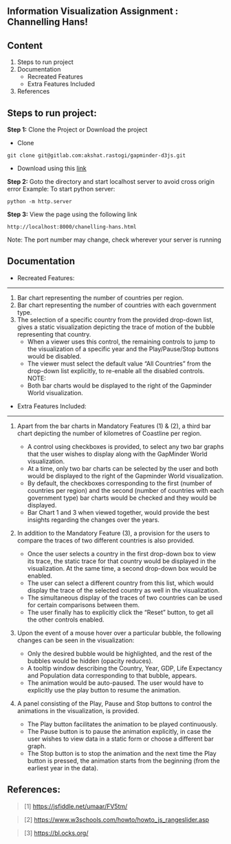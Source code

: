 ## Information Visualization Assignment : Channelling Hans!

Content
-----------------------------
1. Steps to run project
2. Documentation
	- Recreated Features
	- Extra Features Included
4. References


Steps to run project:
------------

**Step 1:** Clone the Project or Download the project
- Clone
```
git clone git@gitlab.com:akshat.rastogi/gapminder-d3js.git
```
- Download using this [link](https://gitlab.com/akshat.rastogi/gapminder-d3js.git)

**Step 2:** Goto the directory and start localhost server to avoid cross origin error
Example: To start python server:
```
python -m http.server
```

**Step 3:** View the page using the following link
```
http://localhost:8000/chanelling-hans.html
```
Note: The port number may change, check wherever your server is running 

Documentation
------------

* Recreated Features:
-----------------------------
1. Bar chart representing the number of countries per region.
2. Bar chart representing the number of countries with each government type.
3. The selection of a specific country from the provided drop-down list, gives a static visualization depicting the trace of motion of the bubble representing that country.
	- When a viewer uses this control, the remaining controls to jump to the visualization of a specific year and the Play/Pause/Stop buttons would be disabled.
	- The viewer must select the default value “All Countries” from the drop-down list explicitly, to re-enable all the disabled controls.
NOTE:
	- Both bar charts would be displayed to the right of the Gapminder World visualization.


* Extra Features Included:
-------------------------
1. Apart from the bar charts in Mandatory Features (1) & (2), a third bar chart depicting the number of kilometres of Coastline per region.
	- A control using checkboxes is provided, to select any two bar graphs that the user wishes to display along with the GapMinder World visualization.
	- At a time, only two bar charts can be selected by the user and both would be displayed to the right of the Gapminder World visualization.
	- By default, the checkboxes corresponding to the first (number of countries per region) and the second (number of countries with each government type) bar charts would be checked and they would be displayed.
	- Bar Chart 1 and 3 when viewed together, would provide the best insights regarding the changes over the years.

2. In addition to the Mandatory Feature (3), a provision for the users to compare the traces of two different countries is also provided.
	- Once the user selects a country in the first drop-down box to view its trace, the static trace for that country would be displayed in the visualization. At the same time, a second drop-down box would be enabled.
	- The user can select a different country from this list, which would display the trace of the selected country as well in the visualization.
	- The simultaneous display of the traces of two countries can be used for certain comparisons between them.
	- The user finally has to explicitly click the “Reset” button, to get all the other controls enabled.

3. Upon the event of a mouse hover over a particular bubble, the following changes can be seen in the visualization:
	- Only the desired bubble would be highlighted, and the rest of the bubbles would be hidden (opacity reduces).
	- A tooltip window describing the Country, Year, GDP, Life Expectancy and Population data corresponding to that bubble, appears.
	- The animation would be auto-paused. The user would have to explicitly use the play button to resume the animation.

4. A panel consisting of the Play, Pause and Stop buttons to control the animations in the visualization, is provided.
	- The Play button facilitates the animation to be played continuously.
	- The Pause button is to pause the animation explicitly, in case the user wishes to view data in a static form or choose a different bar graph.
	- The Stop button is to stop the animation and the next time the Play button is pressed, the animation starts from the beginning (from the earliest year in the data).


References:
------------
>[1] https://jsfiddle.net/umaar/FV5tm/

>[2] https://www.w3schools.com/howto/howto_js_rangeslider.asp

>[3] https://bl.ocks.org/
